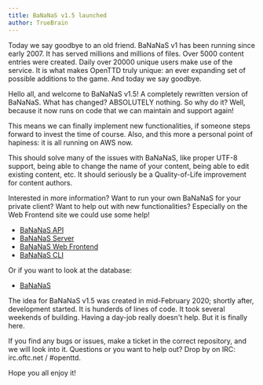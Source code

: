 ```yaml
---
title: BaNaNaS v1.5 launched
author: TrueBrain
---
```


Today we say goodbye to an old friend.
BaNaNaS v1 has been running since early 2007.
It has served millions and millions of files.
Over 5000 content entries were created.
Daily over 20000 unique users make use of the service.
It is what makes OpenTTD truly unique: an ever expanding set of possible additions to the game.
And today we say goodbye.

Hello all, and welcome to BaNaNaS v1.5!
A completely rewritten version of BaNaNaS.
What has changed?
ABSOLUTELY nothing.
So why do it?
Well, because it now runs on code that we can maintain and support again!

<!-- more -->

This means we can finally implement new functionalities, if someone steps forward to invest the time of course.
Also, and this more a personal point of hapiness: it is all running on AWS now.

This should solve many of the issues with BaNaNaS, like proper UTF-8 support, being able to change the name of your content, being able to edit existing content, etc.
It should seriously be a Quality-of-Life improvement for content authors.

Interested in more information?
Want to run your own BaNaNaS for your private client?
Want to help out with new functionalities?
Especially on the Web Frontend site we could use some help!
* [BaNaNaS API](https://github.com/OpenTTD/bananas-api)
* [BaNaNaS Server](https://github.com/OpenTTD/bananas-server)
* [BaNaNaS Web Frontend](https://github.com/OpenTTD/bananas-frontend-web)
* [BaNaNaS CLI](https://github.com/OpenTTD/bananas-frontend-cli)

Or if you want to look at the database:
* [BaNaNaS](https://github.com/OpenTTD/BaNaNaS)

The idea for BaNaNaS v1.5 was created in mid-February 2020; shortly after, development started.
It is hunderds of lines of code.
It took several weekends of building.
Having a day-job really doesn't help.
But it is finally here.

If you find any bugs or issues, make a ticket in the correct repository, and we will look into it.
Questions or you want to help out? Drop by on IRC: irc.oftc.net / #openttd.

Hope you all enjoy it!
